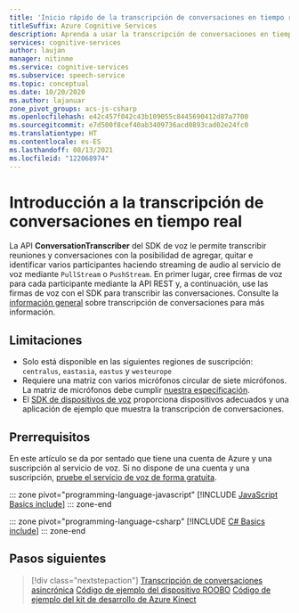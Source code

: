 ```yaml
---
title: 'Inicio rápido de la transcripción de conversaciones en tiempo real: servicio de Voz'
titleSuffix: Azure Cognitive Services
description: Aprenda a usar la transcripción de conversaciones en tiempo real con el SDK de voz. La transcripción de conversaciones le permite transcribir reuniones y otras conversaciones con la posibilidad de agregar, quitar e identificar varios participantes mediante streaming de audio al servicio de Voz.
services: cognitive-services
author: laujan
manager: nitinme
ms.service: cognitive-services
ms.subservice: speech-service
ms.topic: conceptual
ms.date: 10/20/2020
ms.author: lajanuar
zone_pivot_groups: acs-js-csharp
ms.openlocfilehash: e42c457f042c43b109055c8445690412d87a7700
ms.sourcegitcommit: e7d500f8cef40ab3409736acd0893cad02e24fc0
ms.translationtype: HT
ms.contentlocale: es-ES
ms.lasthandoff: 08/13/2021
ms.locfileid: "122068974"
---
```

# <a name="get-started-with-real-time-conversation-transcription"></a>Introducción a la transcripción de conversaciones en tiempo real

La API **ConversationTranscriber** del SDK de voz le permite transcribir reuniones y conversaciones con la posibilidad de agregar, quitar e identificar varios participantes haciendo streaming de audio al servicio de voz mediante `PullStream` o `PushStream`. En primer lugar, cree firmas de voz para cada participante mediante la API REST y, a continuación, use las firmas de voz con el SDK para transcribir las conversaciones. Consulte la [información general](conversation-transcription.md) sobre transcripción de conversaciones para más información.

## <a name="limitations"></a>Limitaciones

* Solo está disponible en las siguientes regiones de suscripción: `centralus`, `eastasia`, `eastus` y `westeurope`
* Requiere una matriz con varios micrófonos circular de siete micrófonos. La matriz de micrófonos debe cumplir [nuestra especificación](./speech-devices-sdk-microphone.md).
* El [SDK de dispositivos de voz](speech-devices-sdk.md) proporciona dispositivos adecuados y una aplicación de ejemplo que muestra la transcripción de conversaciones.

## <a name="prerequisites"></a>Prerrequisitos

En este artículo se da por sentado que tiene una cuenta de Azure y una suscripción al servicio de voz. Si no dispone de una cuenta y una suscripción, [pruebe el servicio de voz de forma gratuita](overview.md#try-the-speech-service-for-free).

::: zone pivot="programming-language-javascript"
[!INCLUDE [JavaScript Basics include](includes/how-to/conversation-transcription/real-time-javascript.md)]
::: zone-end

::: zone pivot="programming-language-csharp"
[!INCLUDE [C# Basics include](includes/how-to/conversation-transcription/real-time-csharp.md)]
::: zone-end

## <a name="next-steps"></a>Pasos siguientes

> [!div class="nextstepaction"]
> [Transcripción de conversaciones asincrónica](how-to-async-conversation-transcription.md)
> [Código de ejemplo del dispositivo ROOBO](https://github.com/Azure-Samples/Cognitive-Services-Speech-Devices-SDK/blob/master/Samples/Java/Android/Speech%20Devices%20SDK%20Starter%20App/example/app/src/main/java/com/microsoft/cognitiveservices/speech/samples/sdsdkstarterapp/ConversationTranscription.java)
> [Código de ejemplo del kit de desarrollo de Azure Kinect](https://github.com/Azure-Samples/Cognitive-Services-Speech-Devices-SDK/blob/master/Samples/Java/Windows_Linux/SampleDemo/src/com/microsoft/cognitiveservices/speech/samples/Cts.java)